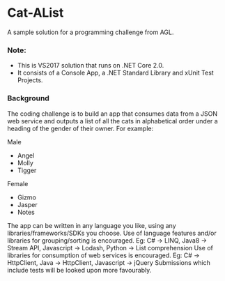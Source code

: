 # Cat-AList

A sample solution for a programming challenge from AGL.

### Note:

- This is VS2017 solution that runs on .NET Core 2.0.
- It consists of a Console App, a .NET Standard Library and xUnit Test Projects.


### Background

The coding challenge is to build an app that consumes data from a JSON web service and outputs a list of all the cats in alphabetical order under a heading of the gender of their owner. For example:

Male

  * Angel
  * Molly
  * Tigger

Female

  * Gizmo
  * Jasper
  * Notes

The app can be written in any language you like, using any libraries/frameworks/SDKs you choose.
Use of language features and/or libraries for grouping/sorting is encouraged. Eg: C# -> LINQ, Java8 -> Stream API, Javascript -> Lodash, Python -> List comprehension
Use of libraries for consumption of web services is encouraged. Eg: C# -> HttpClient, Java -> HttpClient, Javascript -> jQuery
Submissions which include tests will be looked upon more favourably.
